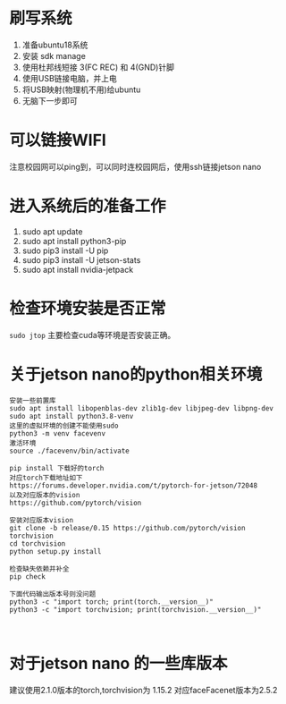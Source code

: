 # 刷写系统
1. 准备ubuntu18系统
2. 安装 sdk manage
3. 使用杜邦线短接 3(FC REC) 和 4(GND)针脚
4. 使用USB链接电脑，并上电
5. 将USB映射(物理机不用)给ubuntu
6. 无脑下一步即可

# 可以链接WIFI
注意校园网可以ping到，可以同时连校园网后，使用ssh链接jetson nano

# 进入系统后的准备工作
1. sudo apt update
2. sudo apt install python3-pip
3. sudo pip3 install -U pip
4. sudo pip3 install -U jetson-stats
5. sudo apt install nvidia-jetpack

# 检查环境安装是否正常
` sudo jtop `
主要检查cuda等环境是否安装正确。

# 关于jetson nano的python相关环境
```shell
安装一些前置库
sudo apt install libopenblas-dev zlib1g-dev libjpeg-dev libpng-dev
sudo apt install python3.8-venv
这里的虚拟环境的创建不能使用sudo
python3 -m venv facevenv
激活环境
source ./facevenv/bin/activate

pip install 下载好的torch
对应torch下载地址如下
https://forums.developer.nvidia.com/t/pytorch-for-jetson/72048
以及对应版本的vision
https://github.com/pytorch/vision

安装对应版本vision
git clone -b release/0.15 https://github.com/pytorch/vision torchvision
cd torchvision
python setup.py install

检查缺失依赖并补全
pip check

下面代码输出版本号则没问题
python3 -c "import torch; print(torch.__version__)"
python3 -c "import torchvision; print(torchvision.__version__)"

 
```

# 对于jetson nano 的一些库版本
建议使用2.1.0版本的torch,torchvision为 1.15.2
对应faceFacenet版本为2.5.2

